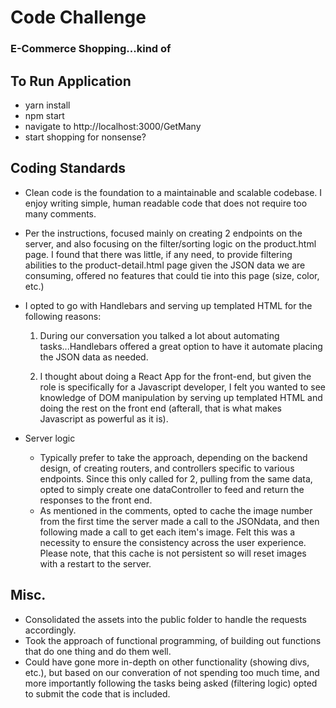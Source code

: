 # Code Challenge

### E-Commerce Shopping...kind of

## To Run Application

- yarn install
- npm start
- navigate to http://localhost:3000/GetMany
- start shopping for nonsense?

## Coding Standards

- Clean code is the foundation to a maintainable and scalable codebase. I enjoy writing simple, human readable code that does not require too many comments.

- Per the instructions, focused mainly on creating 2 endpoints on the server, and also focusing on the filter/sorting logic on the product.html page. I found that there was little, if any need, to provide filtering abilities to the product-detail.html page given the JSON data we are consuming, offered no features that could tie into this page (size, color, etc.)

- I opted to go with Handlebars and serving up templated HTML for the following reasons:
  1. During our conversation you talked a lot about automating tasks...Handlebars offered a great option to have it automate placing the JSON data as needed.

  2. I thought about doing a React App for the front-end, but given the role is specifically for a Javascript developer, I felt you wanted to see knowledge of DOM manipulation by serving up templated HTML and doing the rest on the front end (afterall, that is what makes Javascript as powerful as it is).

- Server logic
  - Typically prefer to take the approach, depending on the backend design, of creating routers, and controllers specific to various endpoints. Since this only called for 2, pulling from the same data, opted to simply create one dataController to feed and return the responses to the front end. 
  - As mentioned in the comments, opted to cache the image number from the first time the server made a call to the JSONdata, and then following made a call to get each item's image. Felt this was a necessity to ensure the consistency across the user experience. Please note, that this cache is not persistent so will reset images with a restart to the server. 


## Misc.
- Consolidated the assets into the public folder to handle the requests accordingly. 
- Took the approach of functional programming, of building out functions that do one thing and do them well. 
- Could have gone more in-depth on other functionality (showing divs, etc.), but based on our converation of not spending too much time, and more importantly following the tasks being asked (filtering logic) opted to submit the code that is included. 



